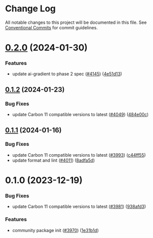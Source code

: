 # Change Log

All notable changes to this project will be documented in this file.
See [Conventional Commits](https://conventionalcommits.org) for commit guidelines.

# [0.2.0](https://github.com/carbon-design-system/ibm-products/compare/@carbon/ibm-products-community@0.1.2...@carbon/ibm-products-community@0.2.0) (2024-01-30)


### Features

* update ai-gradient to phase 2 spec ([#4145](https://github.com/carbon-design-system/ibm-products/issues/4145)) ([4e51d13](https://github.com/carbon-design-system/ibm-products/commit/4e51d132ae60b7aa154eaa433b1a58cdd98fbca2))





## [0.1.2](https://github.com/carbon-design-system/ibm-products/compare/@carbon/ibm-products-community@0.1.1...@carbon/ibm-products-community@0.1.2) (2024-01-23)


### Bug Fixes

* update Carbon 11 compatible versions to latest ([#4049](https://github.com/carbon-design-system/ibm-products/issues/4049)) ([484e00c](https://github.com/carbon-design-system/ibm-products/commit/484e00c29732922fa62f4489322250c27fde0c06))





## [0.1.1](https://github.com/carbon-design-system/ibm-products/compare/@carbon/ibm-products-community@0.1.0...@carbon/ibm-products-community@0.1.1) (2024-01-16)


### Bug Fixes

* update Carbon 11 compatible versions to latest ([#3993](https://github.com/carbon-design-system/ibm-products/issues/3993)) ([c44ff55](https://github.com/carbon-design-system/ibm-products/commit/c44ff558cc753821289bec1b4a14d96c8bc42b46))
* update format and lint ([#4011](https://github.com/carbon-design-system/ibm-products/issues/4011)) ([8adfa5d](https://github.com/carbon-design-system/ibm-products/commit/8adfa5d49b7d5fac53fe1e336c28ee7ad4f29503))





# 0.1.0 (2023-12-19)


### Bug Fixes

* update Carbon 11 compatible versions to latest ([#3981](https://github.com/carbon-design-system/ibm-products/issues/3981)) ([938afd3](https://github.com/carbon-design-system/ibm-products/commit/938afd379ab0958c6dba631d0b101d3699ce138b))


### Features

* community package init ([#3970](https://github.com/carbon-design-system/ibm-products/issues/3970)) ([1e31b1d](https://github.com/carbon-design-system/ibm-products/commit/1e31b1def264deaea066e270c49b35c970af5eda))
